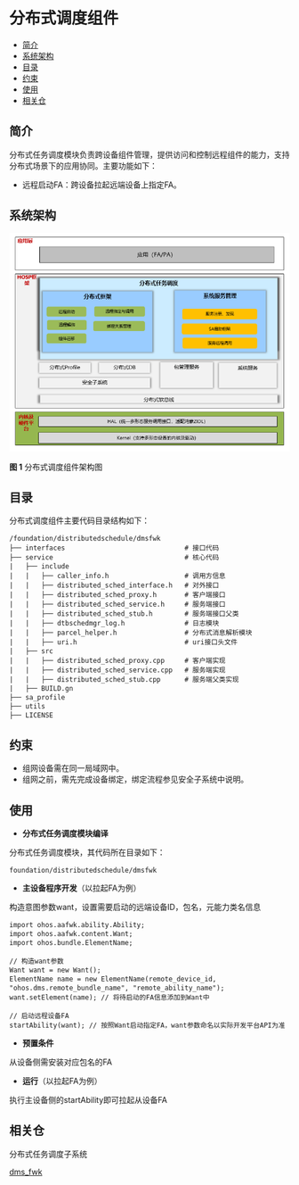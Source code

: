 # 分布式调度组件<a name="ZH-CN_TOPIC_0000001162308327"></a>

-   [简介](#section11660541593)
-   [系统架构](#section13587185873516)
-   [目录](#section161941989596)
-   [约束](#section119744591305)
-   [使用](#section10729231131110)
-   [相关仓](#section1371113476307)

## 简介<a name="section11660541593"></a>

分布式任务调度模块负责跨设备组件管理，提供访问和控制远程组件的能力，支持分布式场景下的应用协同。主要功能如下：

-   远程启动FA：跨设备拉起远端设备上指定FA。


## 系统架构<a name="section13587185873516"></a>

![](figures/dms-architecture_zh.png)


**图 1**  分布式调度组件架构图<a name="fig4460722185514"></a> 

## 目录<a name="section161941989596"></a>

分布式调度组件主要代码目录结构如下：

```
/foundation/distributedschedule/dmsfwk
├── interfaces                              # 接口代码
├── service                                 # 核心代码
|   ├── include
|   |   ├── caller_info.h                   # 调用方信息
|   |   ├── distributed_sched_interface.h   # 对外接口
|   |   ├── distributed_sched_proxy.h       # 客户端接口
|   |   ├── distributed_sched_service.h     # 服务端接口
|   |   ├── distributed_sched_stub.h        # 服务端接口父类
|   |   ├── dtbschedmgr_log.h               # 日志模块
|   |   ├── parcel_helper.h                 # 分布式消息解析模块
|   |   ├── uri.h                           # uri接口头文件
|   ├── src
|   |   ├── distributed_sched_proxy.cpp     # 客户端实现
|   |   ├── distributed_sched_service.cpp   # 服务端实现
|   |   ├── distributed_sched_stub.cpp      # 服务端父类实现
|   ├── BUILD.gn
├── sa_profile
├── utils
├── LICENSE
```

## 约束<a name="section119744591305"></a>

-   组网设备需在同一局域网中。
-   组网之前，需先完成设备绑定，绑定流程参见安全子系统中说明。

## 使用<a name="section10729231131110"></a>

-   **分布式任务调度模块编译**

分布式任务调度模块，其代码所在目录如下：

```
foundation/distributedschedule/dmsfwk
```


-   **主设备程序开发**（以拉起FA为例）

构造意图参数want，设置需要启动的远端设备ID，包名，元能力类名信息

```
import ohos.aafwk.ability.Ability;
import ohos.aafwk.content.Want;
import ohos.bundle.ElementName;

// 构造want参数
Want want = new Want();
ElementName name = new ElementName(remote_device_id, "ohos.dms.remote_bundle_name", "remote_ability_name"); 
want.setElement(name); // 将待启动的FA信息添加到Want中

// 启动远程设备FA
startAbility(want); // 按照Want启动指定FA，want参数命名以实际开发平台API为准
```

-   **预置条件**

从设备侧需安装对应包名的FA

-   **运行**（以拉起FA为例）

执行主设备侧的startAbility即可拉起从设备FA


## 相关仓<a name="section1371113476307"></a>

分布式任务调度子系统

[dms\_fwk](https://https://gitee.com/openharmony/distributedschedule_dms_fwk)